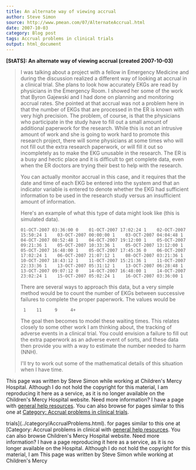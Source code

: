```yaml
---
title: An alternate way of viewing accrual
author: Steve Simon
source: http://www.pmean.com/07/AlternateAccrual.html
date: 2007-10-03
category: Blog post
tags: Accrual problems in clinical trials
output: html_document
---
```

**[StATS]: An alternate way of viewing accrual
(created 2007-10-03)**

> I was talking about a project with a fellow in Emergency Medicine and
> during the discussion realized a different way of looking at accrual
> in a clinical trial. She plans to look how accurately EKGs are read by
> physicians in the Emergency Room. I showed her some of the work that
> Byron Gajewski and I had done on planning and monitoring accrual
> rates. She pointed at that accrual was not a problem here in that the
> number of EKGs that are processed in the ER is known with very high
> precision. The problem, of course, is that the physicians who
> participate in the study have to fill out a small amount of additional
> paperwork for the research. While this is not an intrusive amount of
> work and she is going to work hard to promote this research project,
> there will some physicians at some times who will not fill out the
> extra research paperwork, or will fill it out so incompletely as to
> make the EKG unusable in the research. The ER is a busy and hectic
> place and it is difficult to get complete data, even when the ER
> doctors are trying their best to help with the research.
>
> You can actually monitor accrual in this case, and it requires that
> the date and time of each EKG be entered into the system and that an
> indicator variable is entered to denote whether the EKG had sufficient
> information to be used in the research study versus an insufficient
> amount of information.
>
> Here\'s an example of what this type of data might look like (this is
> simulated data).
>
> `01-OCT-2007 03:36:00 0    01-OCT-2007 17:02:24 1    02-OCT-2007 15:50:24 1    03-OCT-2007 00:00:00 1    03-OCT-2007 04:04:48 1    04-OCT-2007 08:52:48 1    04-OCT-2007 19:12:00 1    05-OCT-2007 09:21:36 1    05-OCT-2007 10:33:36 1    05-OCT-2007 13:12:00 1    05-OCT-2007 16:48:00 1    05-OCT-2007 17:45:36 0    06-OCT-2007 17:02:24 1    06-OCT-2007 21:07:12 1    08-OCT-2007 03:21:36 1    10-OCT-2007 18:43:12 1    11-OCT-2007 15:21:36 1    11-OCT-2007 22:33:36 1    13-OCT-2007 05:31:12 1    13-OCT-2007 06:28:48 1    13-OCT-2007 09:07:12 0    14-OCT-2007 16:48:00 1    14-OCT-2007 23:02:24 1    15-OCT-2007 05:02:24 1    16-OCT-2007 03:36:00 1`
>
> There are several ways to approach this data, but a very simple method
> would be to count the number of EKGs between successive failures to
> complete the proper paperwork. The values would be
>
> ` 1    11     9     4+`
>
> The goal then becomes to model these waiting times. This relates
> closely to some other work I am thinking about, the tracking of
> adverse events in a clinical trial. You could envision a failure to
> fill out the extra paperwork as an adverse event of sorts, and these
> data then provide you with a way to estimate the number needed to harm
> (NNH).
>
> I\'ll try to work out some of the mathematical details of this
> situation when I have time.

This page was written by Steve Simon while working at Children\'s Mercy
Hospital. Although I do not hold the copyright for this material, I am
reproducing it here as a service, as it is no longer available on the
Children\'s Mercy Hospital website. Need more information? I have a page
with [general help resources](../GeneralHelp.html). You can also browse
for pages similar to this one at [Category: Accrual problems in clinical
trials](../category/AccrualProblems.html).
<!---More--->
trials](../category/AccrualProblems.html).
for pages similar to this one at [Category: Accrual problems in clinical
with [general help resources](../GeneralHelp.html). You can also browse
Children\'s Mercy Hospital website. Need more information? I have a page
reproducing it here as a service, as it is no longer available on the
Hospital. Although I do not hold the copyright for this material, I am
This page was written by Steve Simon while working at Children\'s Mercy

<!---Do not use
**[StATS]: An alternate way of viewing accrual
This page was written by Steve Simon while working at Children\'s Mercy
Hospital. Although I do not hold the copyright for this material, I am
reproducing it here as a service, as it is no longer available on the
Children\'s Mercy Hospital website. Need more information? I have a page
with [general help resources](../GeneralHelp.html). You can also browse
for pages similar to this one at [Category: Accrual problems in clinical
trials](../category/AccrualProblems.html).
--->

